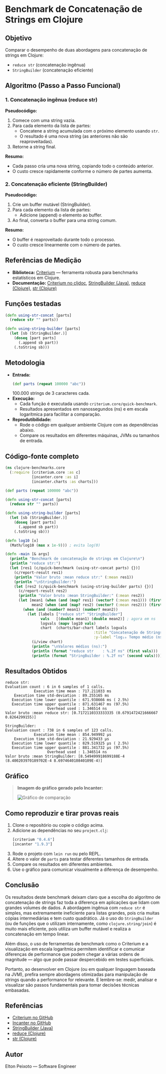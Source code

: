 # Benchmark de Concatenação de Strings em Clojure

## Objetivo
Comparar o desempenho de duas abordagens para concatenação de strings em Clojure:
- `reduce str` (concatenação ingênua)
- `StringBuilder` (concatenação eficiente)

## Algoritmo (Passo a Passo Funcional)

### 1. Concatenação ingênua (reduce str)

**Pseudocódigo:**

1. Comece com uma string vazia.
2. Para cada elemento da lista de partes:
   - Concatene a string acumulada com o próximo elemento usando `str`.
   - O resultado é uma nova string (as anteriores não são reaproveitadas).
3. Retorne a string final.

**Resumo:**
- Cada passo cria uma nova string, copiando todo o conteúdo anterior.
- O custo cresce rapidamente conforme o número de partes aumenta.

### 2. Concatenação eficiente (StringBuilder)

**Pseudocódigo:**

1. Crie um buffer mutável (StringBuilder).
2. Para cada elemento da lista de partes:
   - Adicione (append) o elemento ao buffer.
3. Ao final, converta o buffer para uma string comum.

**Resumo:**
- O buffer é reaproveitado durante todo o processo.
- O custo cresce linearmente com o número de partes.

## Referências de Medição
- **Biblioteca:** [Criterium](https://github.com/hugoduncan/criterium) — ferramenta robusta para benchmarks estatísticos em Clojure.
- **Documentação:** [Criterium no cljdoc](https://cljdoc.org/d/criterium/criterium/0.4.6/api/criterium.core), [StringBuilder (Java)](https://docs.oracle.com/javase/8/docs/api/java/lang/StringBuilder.html), [reduce (Clojure)](https://clojuredocs.org/clojure.core/reduce), [str (Clojure)](https://clojuredocs.org/clojure.core/str)

## Funções testadas

```clojure
(defn using-str-concat [parts]
  (reduce str "" parts))

(defn using-string-builder [parts]
  (let [sb (StringBuilder.)]
    (doseq [part parts]
      (.append sb part))
    (.toString sb)))
```

## Metodologia
- **Entrada:**
  ```clojure
  (def parts (repeat 100000 "abc"))
  ```
  100.000 strings de 3 caracteres cada.
- **Execução:**
  - Cada função é executada usando `criterium.core/quick-benchmark`.
  - Resultados apresentados em nanossegundos (ns) e em escala logarítmica para facilitar a comparação.
- **Reprodutibilidade:**
  - Rode o código em qualquer ambiente Clojure com as dependências abaixo.
  - Compare os resultados em diferentes máquinas, JVMs ou tamanhos de entrada.

## Código-fonte completo

```clojure
(ns clojure-benchmarks.core
  (:require [criterium.core :as c]
            [incanter.core :as i]
            [incanter.charts :as charts]))

(def parts (repeat 100000 "abc"))

(defn using-str-concat [parts]
  (reduce str "" parts))

(defn using-string-builder [parts]
  (let [sb (StringBuilder.)]
    (doseq [part parts]
      (.append sb part))
    (.toString sb)))

(defn log10 [x]
  (Math/log10 (max x 1e-9))) ; evita log(0)

(defn -main [& args]
  (println "Benchmark de concatenação de strings em Clojure\n")
  (println "reduce str:")
  (let [res1 (c/quick-benchmark (using-str-concat parts) {})]
    (c/report-result res1)
    (println "Valor bruto :mean reduce str:" (:mean res1))
    (println "\nStringBuilder:")
    (let [res2 (c/quick-benchmark (using-string-builder parts) {})]
      (c/report-result res2)
      (println "Valor bruto :mean StringBuilder:" (:mean res2))
      (let [mean1 (when (and (map? res1) (vector? (:mean res1))) (first (:mean res1)))
            mean2 (when (and (map? res2) (vector? (:mean res2))) (first (:mean res2)))]
        (when (and (number? mean1) (number? mean2))
          (let [labels ["reduce str" "StringBuilder"]
                vals   [(double mean1) (double mean2)] ; agora em ns
                logvals (mapv log10 vals)
                chart  (charts/bar-chart labels logvals
                                        :title "Concatenação de Strings (log₁₀ ns)"
                                        :y-label "log₁₀ Tempo médio (ns)")]
            (i/view chart)
            (println "\nValores médios (ns):")
            (println (format "reduce str    : %.2f ns" (first vals)))
            (println (format "StringBuilder : %.2f ns" (second vals)))))))))
```

## Resultados Obtidos

```
reduce str:
Evaluation count : 6 in 6 samples of 1 calls.
             Execution time mean : 717.211033 ms
    Execution time std-deviation : 89.255165 ms
   Execution time lower quantile : 671.938666 ms ( 2.5%)
   Execution time upper quantile : 871.631467 ms (97.5%)
                   Overhead used : 1.346514 ns
Valor bruto :mean reduce str: [0.7172110333333335 (0.6791472421666667 0.8264299155)]

StringBuilder:
Evaluation count : 738 in 6 samples of 123 calls.
             Execution time mean : 854.949992 µs
    Execution time std-deviation : 21.929433 µs
   Execution time lower quantile : 829.519325 µs ( 2.5%)
   Execution time upper quantile : 881.341732 µs (97.5%)
                   Overhead used : 1.346514 ns
Valor bruto :mean StringBuilder: [8.549499918699188E-4 (8.400203970189702E-4 8.697464010840109E-4)]
```

## Gráfico

> **Imagem do gráfico gerado pelo Incanter:**
>
> ![Gráfico de comparação](image.png)

## Como reproduzir e tirar provas reais
1. Clone o repositório ou copie o código acima.
2. Adicione as dependências no seu `project.clj`:
   ```clojure
   [criterium "0.4.6"]
   [incanter "1.9.3"]
   ```
3. Rode o projeto com `lein run` ou pelo REPL.
4. Altere o valor de `parts` para testar diferentes tamanhos de entrada.
5. Compare os resultados em diferentes ambientes.
6. Use o gráfico para comunicar visualmente a diferença de desempenho.

## Conclusão

Os resultados deste benchmark deixam claro que a escolha do algoritmo de concatenação de strings faz toda a diferença em aplicações que lidam com grandes volumes de dados. A abordagem ingênua com `reduce str` é simples, mas extremamente ineficiente para listas grandes, pois cria muitas cópias intermediárias e tem custo quadrático. Já o uso do `StringBuilder` (ou de funções que o utilizam internamente, como `clojure.string/join`) é muito mais eficiente, pois utiliza um buffer mutável e realiza a concatenação em tempo linear.

Além disso, o uso de ferramentas de benchmark como o Criterium e a visualização em escala logarítmica permitem identificar e comunicar diferenças de performance que podem chegar a várias ordens de magnitude — algo que pode passar despercebido em testes superficiais.

Portanto, ao desenvolver em Clojure (ou em qualquer linguagem baseada na JVM), prefira sempre abordagens otimizadas para manipulação de strings quando a performance for relevante. E lembre-se: medir, analisar e visualizar são passos fundamentais para tomar decisões técnicas embasadas.

## Referências
- [Criterium no GitHub](https://github.com/hugoduncan/criterium)
- [Incanter no GitHub](https://github.com/incanter/incanter)
- [StringBuilder (Java)](https://docs.oracle.com/javase/8/docs/api/java/lang/StringBuilder.html)
- [reduce (Clojure)](https://clojuredocs.org/clojure.core/reduce)
- [str (Clojure)](https://clojuredocs.org/clojure.core/str) 

## Autor

Elton Peixoto — Software Engineer
